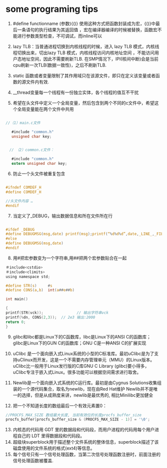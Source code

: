 # some programing tips
1. #define functionname (参数){()} 使用这种方式把函数封装成为宏，{()}中最后一条语句的执行结果为其返回值
   ，宏在编译器编译的时候被替换，函数宏不能进行参数类型检查，不可调试，而inline可以

2. lazy TLB：当普通进程切换到内核线程的时候，进入 lazy TLB 模式，内核线程切换出来，切出lazy TLB 模式，内核线程访问内核地址空间
，不能访问用户态地址空间，因此不需要刷新TLB. 在SMP情况下，IPI(核间中断)会是当前cpu刷新一次TLB(数据一致性)，之后不刷新TLB.

3. static 函数或者变量限制了其作用域只在该源文件，即只在定义该变量或者函数的源文件内有效.

4.  __thread变量每一个线程有一份独立实体，各个线程的值互不干扰

5. 希望在头文件中定义一个全局变量，然后包含到两个不同的c文件中，希望这个全局变量能在两个文件中共用

```c

//（1）main.c文件

 　#include "common.h"
　 unsigned char key;
 

　//　（2）common.c文件：

 　#include "common.h"
　 extern unsigned char key;
```

6. 防止一个头文件被重复包含
```c

#ifndef COMDEF_H
#define COMDEF_H

//头文件内容 …
#endif

```

7.  当定义了_DEBUG，输出数据信息和所在文件所在行
```c

#ifdef _DEBUG
#define DEBUGMSG(msg,date) printf(msg);printf(“%d%d%d”,date,_LINE_,_FILE_)
#else
#define DEBUGMSG(msg,date)
#endif
```
8. 用#把宏参数变为一个字符串,用##把两个宏参数贴合在一起

```c
＃include<cstdio>
＃include<climits>
using namespace std;

#define STR(s)     #s
#define CONS(a,b)  int(a##e##b)

int main()

{
printf(STR(vck));               // 输出字符串vck
printf(%dn, CONS(2,3));  // 2e3 输出:2000
return 0;
}

```
9. glibc和libc都是Linux下的C函数库，libc是Linux下的ANSI C的函数库；
glibc是Linux下的GUN C的函数库；GNU C是一种ANSI C的扩展实现

10. uClibc 是一个面向嵌入式Linux系统的小型的C标准库。最初uClibc是为了支持uClinux而开发，这是一个不需要内存管理单元（MMU）的Linux版本。
uClibc比一般用于Linux发行版的C库GNU C Library (glibc)要小得多， uClibc专注于嵌入式Linux。很多功能可以根据空间需求进行取舍。

11. Newlib是一个面向嵌入式系统的C运行库。最初是由Cygnus Solutions收集组装的一个源代码集合，取名为newlib，现在由Red Hat维护
Newlib并不是唯一的选择，但是从成熟度来讲，newlib是最优秀的, 相比Minilibc更加健全

12. 把一个不知道长度的数组最后一个有效元素置0：
```c
//PROCFS_MAX_SIZE 数组最大长度, 当前有效位的长度procfs_buffer_size 
procfs_buffer[procfs_buffer_size & (PROCFS_MAX_SIZE - 1)] = '\0';
```

13. 内核态的代码用 GDT 里的数据段和代码段，而用户进程的代码用每个用户进程自己的 LDT 里得数据段和代码段。
14. 超级块superblock用于描述整个文件系统的整体信息，superblock描述了该磁盘使用的文件系统的格式(ext4)等信息。
15. 每个信号只有一个信号处理函数，当第二次信号处理函数注册时，前面注册的信号处理函数被覆盖.
